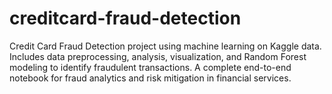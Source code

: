 # creditcard-fraud-detection
Credit Card Fraud Detection project using machine learning on Kaggle data. Includes data preprocessing, analysis, visualization, and Random Forest modeling to identify fraudulent transactions. A complete end-to-end notebook for fraud analytics and risk mitigation in financial services.
